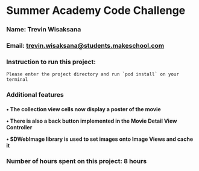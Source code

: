 # Summer Academy Code Challenge

### Name: Trevin Wisaksana

### Email: trevin.wisaksana@students.makeschool.com

### Instruction to run this project:

    Please enter the project directory and run `pod install` on your terminal
    
### Additional features
<h4>  
• The collection view cells now display a poster of the movie

• There is also a back button implemented in the Movie Detail View Controller


• SDWebImage library is used to set images onto Image Views and cache it
</h4>
  
### Number of hours spent on this project: 8 hours
